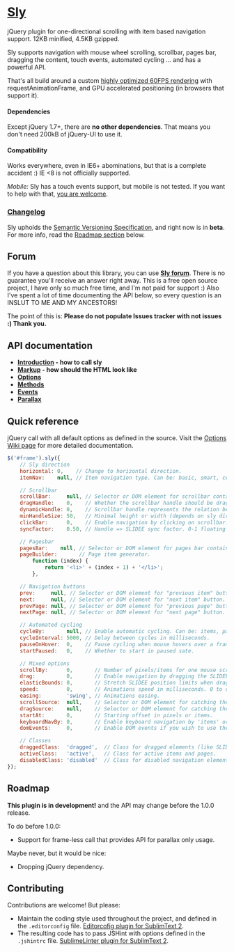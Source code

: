# [Sly](http://darsa.in/sly)

jQuery plugin for one-directional scrolling with item based navigation support. 12KB minified, 4.5KB gzipped.

Sly supports navigation with mouse wheel scrolling, scrollbar, pages bar, dragging the content, touch events, automated
cycling ... and has a powerful API.

That's all build around a custom [highly optimized 60FPS rendering](http://i.imgur.com/gx4RP.png) with
requestAnimationFrame, and GPU accelerated positioning (in browsers that support it).

#### Dependencies

Except jQuery 1.7+, there are **no other dependencies**. That means you don't need 200kB of jQuery-UI to use it.

#### Compatibility

Works everywhere, even in IE6+ abominations, but that is a complete accident :) IE <8 is not officially supported.

*Mobile:* Sly has a touch events support, but mobile is not tested. If you want to help with that,
[you are welcome](https://github.com/Darsain/sly/issues/4).

### [Changelog](https://github.com/Darsain/sly/wiki/Changelog)

Sly upholds the [Semantic Versioning Specification](http://semver.org/), and right now is in **beta**. For more info,
read the [Roadmap section](#roadmap) below.

## Forum

If you have a question about this library, you can use **[Sly forum](https://groups.google.com/d/forum/sly-js)**. There
is no guarantee you'll receive an answer right away. This is a free open source project, I have only so much free time,
and I'm not paid for support :) Also I've spent a lot of time documenting the API below, so every question is an INSLUT
TO ME AND MY ANCESTORS!

The point of this is: **Please do not populate Issues tracker with not issues :) Thank you.**

## API documentation

- **[Introduction](https://github.com/Darsain/sly/wiki/Home) - how to call sly**
- **[Markup](https://github.com/Darsain/sly/wiki/Markup) - how should the HTML look like**
- **[Options](https://github.com/Darsain/sly/wiki/Options)**
- **[Methods](https://github.com/Darsain/sly/wiki/Methods)**
- **[Events](https://github.com/Darsain/sly/wiki/Events)**
- **[Parallax](https://github.com/Darsain/sly/wiki/Parallax)**

## Quick reference

jQuery call with all default options as defined in the source. Visit the
[Options Wiki page](https://github.com/Darsain/sly/wiki/Options) for more detailed documentation.

```js
$('#frame').sly({
	// Sly direction
	horizontal: 0,    // Change to horizontal direction.
	itemNav:    null, // Item navigation type. Can be: basic, smart, centered, forceCentered.

	// Scrollbar
	scrollBar:     null, // Selector or DOM element for scrollbar container.
	dragHandle:    0,    // Whether the scrollbar handle should be dragable.
	dynamicHandle: 0,    // Scrollbar handle represents the relation between hidden and visible content.
	minHandleSize: 50,   // Minimal height or width (depends on sly direction) of a handle in pixels.
	clickBar:      0,    // Enable navigation by clicking on scrollbar.
	syncFactor:    0.50, // Handle => SLIDEE sync factor. 0-1 floating point, where 1 = immediate, 0 = infinity.

	// Pagesbar
	pagesBar:    null, // Selector or DOM element for pages bar container.
	pageBuilder:       // Page item generator.
		function (index) {
			return '<li>' + (index + 1) + '</li>';
		},

	// Navigation buttons
	prev:     null, // Selector or DOM element for "previous item" button.
	next:     null, // Selector or DOM element for "next item" button.
	prevPage: null, // Selector or DOM element for "previous page" button.
	nextPage: null, // Selector or DOM element for "next page" button.

	// Automated cycling
	cycleBy:       null, // Enable automatic cycling. Can be: items, pages.
	cycleInterval: 5000, // Delay between cycles in milliseconds.
	pauseOnHover:  0,    // Pause cycling when mouse hovers over a frame
	startPaused:   0,    // Whether to start in paused sate.

	// Mixed options
	scrollBy:      0,       // Number of pixels/items for one mouse scroll event. 0 to disable mouse scrolling.
	drag:          0,       // Enable navigation by dragging the SLIDEE.
	elasticBounds: 0,       // Stretch SLIDEE position limits when dragging past borders.
	speed:         0,       // Animations speed in milliseconds. 0 to disable animations.
	easing:        'swing', // Animations easing.
	scrollSource:  null,    // Selector or DOM element for catching the mouse wheel event. Default is FRAME.
	dragSource:    null,    // Selector or DOM element for catching the mouse dragging events. Default is FRAME.
	startAt:       0,       // Starting offset in pixels or items.
	keyboardNavBy: 0,       // Enable keyboard navigation by 'items' or 'pages'.
	domEvents:     0,       // Enable DOM events if you wish to use them instead of callbacks API (not recommended).

	// Classes
	draggedClass:  'dragged',  // Class for dragged elements (like SLIDEE or scrollbar handle).
	activeClass:   'active',   // Class for active items and pages.
	disabledClass: 'disabled'  // Class for disabled navigation elements.
});
```

## Roadmap

**This plugin is in development!** and the API may change before the 1.0.0 release.

To do before 1.0.0:

- Support for frame-less call that provides API for parallax only usage.

Maybe never, but it would be nice:

- Dropping jQuery dependency.

## Contributing

Contributions are welcome! But please:

- Maintain the coding style used throughout the project, and defined in the `.editorconfig` file.
	[Editorcofig plugin for SublimText 2](https://github.com/sindresorhus/editorconfig-sublime).
- The resulting code has to pass JSHint with options defined in the `.jshintrc` file.
	[SublimeLinter plugin for SublimText 2](https://github.com/SublimeLinter/SublimeLinter).
